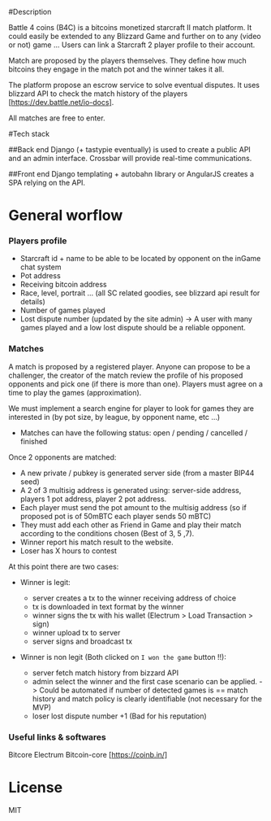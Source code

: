 #Description 

Battle 4 coins (B4C) is a bitcoins monetized starcraft II match platform. It could easily be extended to any Blizzard Game and further on to any (video or not) game ...
Users can link a Starcraft 2 player profile to their account.

Match are proposed by the players themselves. They define how much bitcoins they engage in the match pot and the winner takes it all.

The platform propose an escrow service to solve eventual disputes. It uses blizzard API to check the match history of the players [https://dev.battle.net/io-docs].

All matches are free to enter.

#Tech stack

##Back end
Django (+ tastypie eventually) is used to create a public API and an admin interface.
Crossbar will provide real-time communications.

##Front end
Django templating + autobahn library or AngularJS creates a SPA relying on the API.

# General worflow

### Players profile
- Starcraft id + name to be able to be located by opponent on the inGame chat system
- Pot address
- Receiving bitcoin address
- Race, level, portrait ... (all SC related goodies, see blizzard api result for details)
- Number of games played
- Lost dispute number (updated by the site admin) -> A user with many games played and a low lost dispute should be a reliable opponent.

### Matches

A match is proposed by a registered player. Anyone can propose to be a challenger, the creator of the match review the profile of his proposed opponents and pick one (if there is more than one). Players must agree on a time to play the games (approximation).

We must implement a search engine for player to look for games they are interested in (by pot size, by league, by opponent name, etc ...)

- Matches can have the following status: open / pending / cancelled / finished

Once 2 opponents are matched:

- A new private / pubkey is generated server side (from a master BIP44 seed)
- A 2 of 3 multisig address is generated using: server-side address, players 1 pot address, player 2 pot address.
- Each player must send the pot amount to the multisig address (so if proposed pot is of 50mBTC each player sends 50 mBTC)
- They must add each other as Friend in Game and play their match according to the conditions chosen (Best of 3, 5 ,7).
- Winner report his match result to the website.
- Loser has X hours to contest

At this point there are two cases:

- Winner is legit:
  - server creates a tx to the winner receiving address of choice
  - tx is downloaded in text format by the winner
  - winner signs the tx with his wallet (Electrum > Load Transaction > sign)
  - winner upload tx to server
  - server signs and broadcast tx

- Winner is non legit (Both clicked on `I won the game` button !!):
  - server fetch match history from bizzard API
  - admin select the winner and the first case scenario can be applied. -> Could be automated if number of detected games is == match history and match policy is clearly identifiable (not necessary for the MVP)
  - loser lost dispute number +1 (Bad for his reputation)

### Useful links & softwares

Bitcore
Electrum
Bitcoin-core
[https://coinb.in/]

# License

MIT


